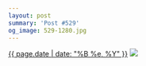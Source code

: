 ```yaml
---
layout: post
summary: 'Post #529'
og_image: 529-1280.jpg
---
```


<p>
  <time><a href="/529">{{ page.date | date: "%B %e, %Y" }}</a></time>
  <a href="/529"><img src="{{ site.assets_url }}/529-640.jpg" srcset="{{ site.assets_url }}/529-320.jpg 320w, {{ site.assets_url }}/529-640.jpg 640w, {{ site.assets_url }}/529-960.jpg 960w, {{ site.assets_url }}/529-1280.jpg 1280w" sizes="(min-width: 700px) 50vw, calc(100vw - 2rem)" /></a>
</p>
